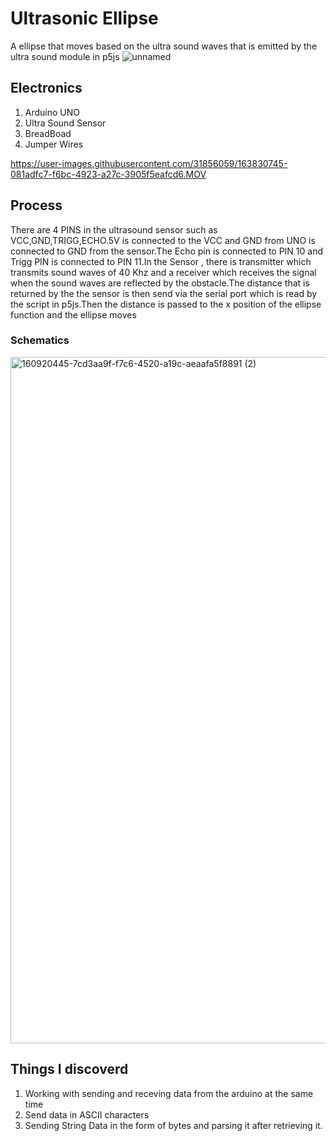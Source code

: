 # Ultrasonic Ellipse #

A ellipse that moves based on the ultra sound waves that is emitted by the ultra sound module in p5js
![unnamed](https://user-images.githubusercontent.com/31856059/163829073-d693491b-7cee-4404-8808-ee52e259b4b8.jpeg)


## Electronics
1. Arduino UNO
2. Ultra Sound Sensor
3. BreadBoad
4. Jumper Wires



https://user-images.githubusercontent.com/31856059/163830745-081adfc7-f6bc-4923-a27c-3905f5eafcd6.MOV

## Process
There are 4 PINS in the ultrasound sensor such as VCC,GND,TRIGG,ECHO.5V is connected to the VCC and GND from UNO is connected to GND from the sensor.The Echo pin is connected to PIN 10 and Trigg PIN is connected to PIN 11.In the Sensor , there is transmitter which transmits sound waves of 40 Khz and a receiver which receives the signal when the sound waves are reflected by the obstacle.The distance that is returned by the the sensor is then send via the serial port which is read by the script in p5js.Then the distance is passed to the x position of the ellipse function and the ellipse moves

### Schematics
<img width="1098" alt="160920445-7cd3aa9f-f7c6-4520-a19c-aeaafa5f8891 (2)" src="https://user-images.githubusercontent.com/31856059/163871050-c11ce869-b0f7-49aa-99cd-848c0f50e915.png">

## Things I discoverd
1. Working with sending and receving data from the arduino at the same time
2. Send data in ASCII characters 
3. Sending String Data in the form of bytes and parsing it after retrieving it.







